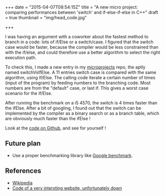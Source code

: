 +++
date = "2015-04-07T08:54:15Z"
title = "A new micro project: comparing performances between 'switch' and if-else-if-else in C++"
draft = true
thumbnail = "img/head_code.jpg"

+++

I was having an argument with a coworker about the fastest method to branch in a code: lots of if/Else or a switch/case. I figured that the switch case would be faster, because the compiler would be less constrained than with the if/else, and could therefore use a better algorithm to select the right execution path.

To check this, I made a new entry in my [microprojects](https://github.com/Blizarre/microprojects) repo, the aptly named switchVsIfElse. A 11 entries switch case is compared with the same algorithm, using If/Else. The calling code iterate a certain number of times (input of the program) by feeding numbers to the branching code. Most numbers are from the "default" case, or last if. This gives a worst case scenario for the if/Else.

After running the benchmark on a i5 4570, the switch is 4 times faster than the ifElse. After a bit of googling, I found out that the switch can be implemented by the compiler as a binary search or as a branch table, which are obviously much faster than the ifElse !

Look at the [code on Github](https://github.com/Blizarre/microProjects/tree/master/switchVsIfElse), and see for yourself !

## Future plan

- Use a proper benchmarking library like [Google benchmark](https://github.com/google/benchmark).

## References

- [Wikipedia](http://en.wikipedia.org/wiki/Switch_statement#Compilation)
- [Code of a very intersting website, unfortunately down](https://github.com/741MHz/741MHz.github.io/tree/master/switch)
